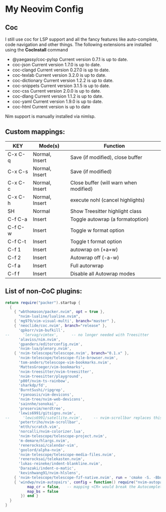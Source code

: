 # My Neovim Config


## Coc
I still use coc for LSP support and all the fancy features like auto-complete, code navigation and other 
things. The following extensions are installed using the **CocInstall** command

*  @yaegassy/coc-pylsp Current version 0.7.1 is up to date.
*  coc-json Current version 1.7.0 is up to date.
*  coc-clangd Current version 0.27.0 is up to date.
*  coc-texlab Current version 3.2.0 is up to date.
*  coc-dictionary Current version 1.2.2 is up to date.
*  coc-snippets Current version 3.1.5 is up to date.
*  coc-css Current version 2.0.0 is up to date.
*  coc-dlang Current version 1.1.2 is up to date.
*  coc-yaml Current version 1.9.0 is up to date.
*  coc-html Current version is up to date

Nim support is manually installed via nimlsp.

## Custom mappings:

|  KEY      |      Mode(s)       | Function                               |
| --------- | ------------------ | -------------------------------------- |
|C-x C-q   | Normal, Insert     | Save (if modified), close buffer       |
|C-x C-s   | Normal, Insert     | Save (if modified)                     |
|C-x C-c   | Normal, Insert     | Close buffer (will warn when modified) |
|C-x C-h   | Normal, Insert     | execute nohl (cancel highlights)       |
|SH        | Normal             | Show Treesitter highlight class        |
|C-f C-a   | Insert             | Toggle autowrap (a formatoption)       |
|C-f C-w   | Insert             | Toggle w format option                 |
|C-f C-t   | Insert             | Toggle t format option                 |
|C-f 1      | Insert             | autowrap on (+a+w)                     |
|C-f 2      | Insert             | Autowrap off (-a-w)                    |
|C-f a      | Insert             | Full autorwrap                         |
|C-f f      | Insert             | Disable all Autowrap modes             |

## List of non-CoC plugins:

```lua
return require("packer").startup {
  {
    { "wbthomason/packer.nvim", opt = true },
      "nvim-lualine/lualine.nvim",
    { 'mg979/vim-visual-multi', branch="master" },
    { 'neoclide/coc.nvim', branch="release" },
      'qpkorr/vim-bufkill',
--      'lervag/vimtex',      -- no longer needed with Treesitter
      'alaviss/nim.nvim',
      'gpanders/editorconfig.nvim',
      'nvim-lua/plenary.nvim',
    { 'nvim-telescope/telescope.nvim', branch="0.1.x" },
      'nvim-telescope/telescope-file-browser.nvim',
      'tom-anders/telescope-vim-bookmarks.nvim',
      'MattesGroeger/vim-bookmarks',
      'nvim-treesitter/nvim-treesitter',
      'nvim-treesitter/playground',
      'p00f/nvim-ts-rainbow',
      'sharkdp/fd',
      'BurntSushi/ripgrep',
      'ryanoasis/vim-devicons',
      'nvim-tree/nvim-web-devicons',
      'sainnhe/sonokai',
      'preservim/nerdtree',
      'lewis6991/gitsigns.nvim',
--      'lewis6991/satellite.nvim',     -- nvim-scrollbar replaces this
      'petertriho/nvim-scrollbar',
      'mtth/scratch.vim',
      'norcalli/nvim-colorizer.lua',
      'nvim-telescope/telescope-project.nvim',
      'm-demare/hlargs.nvim',
      'renerocksai/calendar-vim',
      'goolord/alpha-nvim',
      'nvim-telescope/telescope-media-files.nvim',
      'renerocksai/telekasten.nvim',
      'lukas-reineke/indent-blankline.nvim',
      'Darazaki/indent-o-matic',
      'kevinhwang91/nvim-hlslens',
    { 'nvim-telescope/telescope-fzf-native.nvim', run = 'cmake -S. -Bbuild -DCMAKE_BUILD_TYPE=Release && cmake --build build --config Release && cmake --install build --prefix build' },
    { 'windwp/nvim-autopairs', config = function() require("nvim-autopairs").setup({
          map_cr = false,   -- mapping <CR> would break the Autocomplete-popup
          map_bs = false
       }) end }
  }
}
```